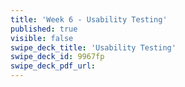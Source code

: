 ```yaml
---
title: 'Week 6 - Usability Testing'
published: true
visible: false
swipe_deck_title: 'Usability Testing'
swipe_deck_id: 9967fp
swipe_deck_pdf_url:
---
```

